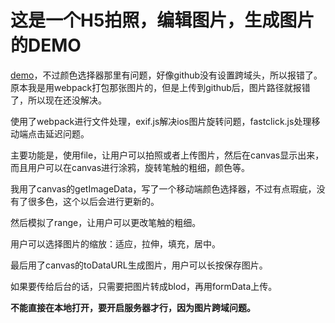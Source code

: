 # 这是一个H5拍照，编辑图片，生成图片的DEMO

[demo](https://yiiouo.github.io/canvas-Image-processing/)，不过颜色选择器那里有问题，好像github没有设置跨域头，所以报错了。原本我是用webpack打包那张图片的，但是上传到github后，图片路径就报错了，所以现在还没解决。

使用了webpack进行文件处理，exif.js解决ios图片旋转问题，fastclick.js处理移动端点击延迟问题。

主要功能是，使用file，让用户可以拍照或者上传图片，然后在canvas显示出来，而且用户可以在canvas进行涂鸦，旋转笔触的粗细，颜色等。

我用了canvas的getImageData，写了一个移动端颜色选择器，不过有点瑕疵，没有了很多色，这个以后会进行更新的。

然后模拟了range，让用户可以更改笔触的粗细。

用户可以选择图片的缩放：适应，拉伸，填充，居中。

最后用了canvas的toDataURL生成图片，用户可以长按保存图片。

如果要传给后台的话，只需要把图片转成blod，再用formData上传。

**不能直接在本地打开，要开启服务器才行，因为图片跨域问题。**